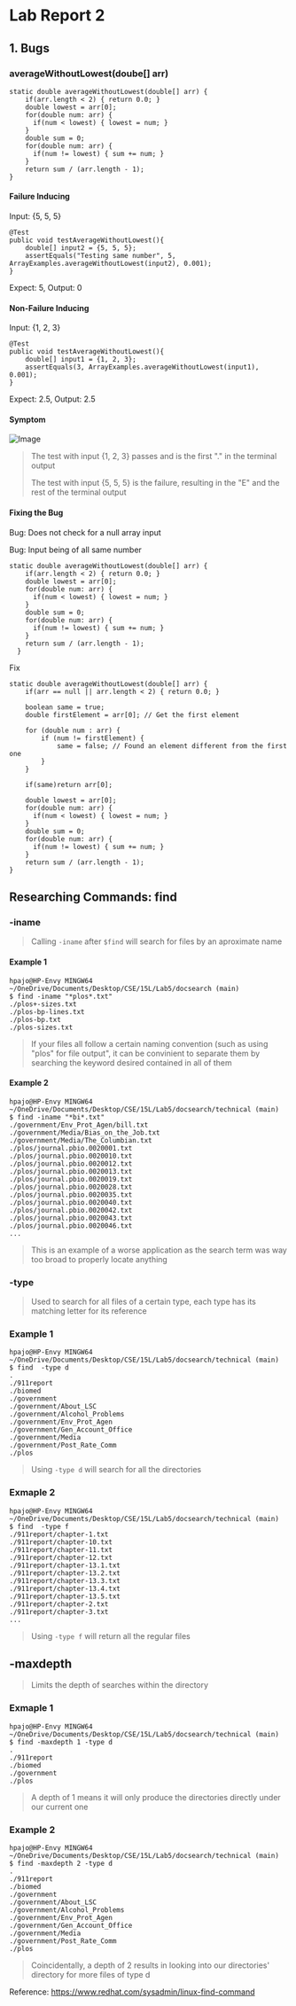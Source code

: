 
# **Lab Report 2**

## 1. Bugs

### averageWithoutLowest(doube[] arr)
```
static double averageWithoutLowest(double[] arr) {
    if(arr.length < 2) { return 0.0; }
    double lowest = arr[0];
    for(double num: arr) {
      if(num < lowest) { lowest = num; }
    }
    double sum = 0;
    for(double num: arr) {
      if(num != lowest) { sum += num; }
    }
    return sum / (arr.length - 1);
}
```
#### **Failure Inducing**
Input: {5, 5, 5}
```
@Test
public void testAverageWithoutLowest(){
    double[] input2 = {5, 5, 5};
    assertEquals("Testing same number", 5, ArrayExamples.averageWithoutLowest(input2), 0.001);
}
```
Expect: 5, Output: 0


#### **Non-Failure Inducing**
Input: {1, 2, 3}
```
@Test
public void testAverageWithoutLowest(){
    double[] input1 = {1, 2, 3};
    assertEquals(3, ArrayExamples.averageWithoutLowest(input1), 0.001);
}
```
Expect: 2.5, Output: 2.5

#### **Symptom**
![Image](JUnit1.png)
> The test with input {1, 2, 3} passes and is the first "." in the terminal output
> 
> The test with input {5, 5, 5} is the failure, resulting in the "E" and the rest of the terminal output

#### **Fixing the Bug**

Bug: Does not check for a null array input

Bug: Input being of all same number
```
static double averageWithoutLowest(double[] arr) {
    if(arr.length < 2) { return 0.0; }
    double lowest = arr[0];
    for(double num: arr) {
      if(num < lowest) { lowest = num; }
    }
    double sum = 0;
    for(double num: arr) {
      if(num != lowest) { sum += num; }
    }
    return sum / (arr.length - 1);
  }
```
Fix
```
static double averageWithoutLowest(double[] arr) {
    if(arr == null || arr.length < 2) { return 0.0; }
    
    boolean same = true;
    double firstElement = arr[0]; // Get the first element
    
    for (double num : arr) {
        if (num != firstElement) {
            same = false; // Found an element different from the first one
        }
    }
    
    if(same)return arr[0];

    double lowest = arr[0];
    for(double num: arr) {
      if(num < lowest) { lowest = num; }
    }
    double sum = 0;
    for(double num: arr) {
      if(num != lowest) { sum += num; }
    }
    return sum / (arr.length - 1);
}
```
## Researching Commands: find

### -iname
> Calling `-iname` after `$find` will search for files by an aproximate name
#### Example 1
```
hpajo@HP-Envy MINGW64 ~/OneDrive/Documents/Desktop/CSE/15L/Lab5/docsearch (main)
$ find -iname "*plos*.txt"
./plos+-sizes.txt
./plos-bp-lines.txt
./plos-bp.txt
./plos-sizes.txt
```
> If your files all follow a certain naming convention (such as using "plos" for file output", it can be convinient to separate them by searching the keyword desired contained in all of them

#### Example 2
```
hpajo@HP-Envy MINGW64 ~/OneDrive/Documents/Desktop/CSE/15L/Lab5/docsearch/technical (main)
$ find -iname "*bi*.txt"
./government/Env_Prot_Agen/bill.txt
./government/Media/Bias_on_the_Job.txt
./government/Media/The_Columbian.txt
./plos/journal.pbio.0020001.txt
./plos/journal.pbio.0020010.txt
./plos/journal.pbio.0020012.txt
./plos/journal.pbio.0020013.txt
./plos/journal.pbio.0020019.txt
./plos/journal.pbio.0020028.txt
./plos/journal.pbio.0020035.txt
./plos/journal.pbio.0020040.txt
./plos/journal.pbio.0020042.txt
./plos/journal.pbio.0020043.txt
./plos/journal.pbio.0020046.txt
...
```
> This is an example of a worse application as the search term was way too broad to properly locate anything

### -type
> Used to search for all files of a certain type, each type has its matching letter for its reference

### Example 1
```
hpajo@HP-Envy MINGW64 ~/OneDrive/Documents/Desktop/CSE/15L/Lab5/docsearch/technical (main)
$ find  -type d
.
./911report
./biomed
./government
./government/About_LSC
./government/Alcohol_Problems
./government/Env_Prot_Agen
./government/Gen_Account_Office
./government/Media
./government/Post_Rate_Comm
./plos
```
> Using `-type d` will search for all the directories

### Exmaple 2
```
hpajo@HP-Envy MINGW64 ~/OneDrive/Documents/Desktop/CSE/15L/Lab5/docsearch/technical (main)
$ find  -type f
./911report/chapter-1.txt
./911report/chapter-10.txt
./911report/chapter-11.txt
./911report/chapter-12.txt
./911report/chapter-13.1.txt
./911report/chapter-13.2.txt
./911report/chapter-13.3.txt
./911report/chapter-13.4.txt
./911report/chapter-13.5.txt
./911report/chapter-2.txt
./911report/chapter-3.txt
...
```
> Using `-type f` will return all the regular files

## -maxdepth
> Limits the depth of searches within the directory

### Exmaple 1
```
hpajo@HP-Envy MINGW64 ~/OneDrive/Documents/Desktop/CSE/15L/Lab5/docsearch/technical (main)
$ find -maxdepth 1 -type d
.
./911report
./biomed
./government
./plos
```
> A depth of 1 means it will only produce the directories directly under our current one

### Example 2
```
hpajo@HP-Envy MINGW64 ~/OneDrive/Documents/Desktop/CSE/15L/Lab5/docsearch/technical (main)
$ find -maxdepth 2 -type d
.
./911report
./biomed
./government
./government/About_LSC
./government/Alcohol_Problems
./government/Env_Prot_Agen
./government/Gen_Account_Office
./government/Media
./government/Post_Rate_Comm
./plos
```
> Coincidentally, a depth of 2 results in looking into our directories' directory for more files of type d

Reference: https://www.redhat.com/sysadmin/linux-find-command
